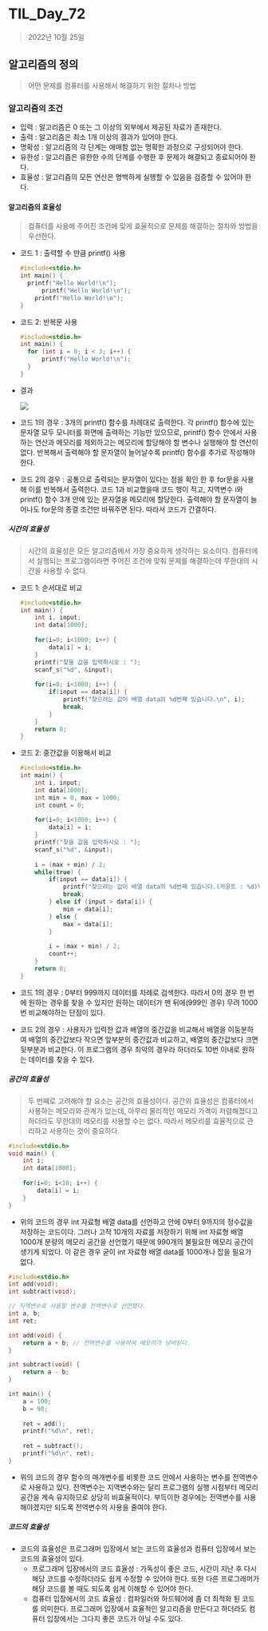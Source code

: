 # TIL_Day_72

> 2022년 10월 25일

## 알고리즘의 정의

> 어떤 문제를 컴퓨터를 사용해서 해결하기 위한 절차나 방법

### 알고리즘의 조건

- 입력 : 알고리즘은 0 또는 그 이상의 외부에서 제공된 자료가 존재한다.
- 출력 : 알고리즘은 최소 1개 이상의 결과가 있어야 한다.
- 명확성 : 알고리즘의 각 단계는 애매함 없는 명확한 과정으로 구성되어야 한다.
- 유한성 : 알고리즘은 유한한 수의 단계를 수행한 후 문제가 해결되고 종료되어야 한다.
- 효율성 : 알고리즘의 모든 연산은 명백하게 실행할 수 있음을 검증할 수 있어야 한다.

#### 알고리즘의 효율성

> 컴퓨터를 사용해 주어진 조건에 맞게 효율적으로 문제를 해결하는 절차와 방법을 우선한다.

- 코드 1 : 출력할 수 만큼 printf() 사용

  ```c
  #include<stdio.h>
  int main() {
  	printf("Hello World!\n");
     	printf("Hello World!\n");
      printf("Hello World!\n");
  }
  ```

- 코드 2: 반복문 사용

  ```c
  #include<stdio.h>
  int main() {
  	for (int i = 0; i < 3; i++) {
  		printf("Hello World!\n");
  	}
  }
  ```

- 결과

  ![](https://img1.daumcdn.net/thumb/R1280x0/?scode=mtistory2&fname=https%3A%2F%2Fblog.kakaocdn.net%2Fdn%2FOR3bk%2FbtqB1cqASFo%2FWK3r39fnYXUv5ohK7Kpq61%2Fimg.png)

- 코드 1의 경우 : 3개의 printf() 함수를 차례대로 출력한다. 각 printf() 함수에 있는 문자열 모두 모니터를 화면에 출력하는 기능만 있으므로, printf() 함수 안에서 사용하는 연산과 메모리를 제외하고는 메모리에 할당해야 할 변수나 실행해야 할 연산이 없다. 반복해서 출력해야 할 문자열이 늘어날수록 printf() 함수를 추가로 작성해야 한다.

- 코드 2의 경우 : 공통으로 출력되는 문자열이 있다는 점을 확인 한 후 for문을 사용해 이를 반복해서 출력한다. 코드 1과 비교했을때 코드 행이 적고, 지역변수 i와 printf() 함수 3개 안에 있는 문자열을 메모리에 할당한다. 출력해야 할 문자열이 늘어나도 for문의 종결 조건만 바꿔주면 된다. 따라서 코드가 간결하다.

##### 시간의 효율성

> 시간의 효율성은 모든 알고리즘에서 가장 중요하게 생각하는 요소이다. 컴퓨터에서 실행되는 프로그램이라면 주어진 조건에 맞춰 문제를 해결하는데 무한대의 시간을 사용할 수 없다.

- 코드 1: 순서대로 비교

  ```c
  #include<stdio.h>
  int main() {
      int i, input;
      int data[1000];
      
      for(i=0; i<1000; i++) {
          data[i] = i;
      }
      printf("찾을 값을 입력하시오 : ");
      scanf_s("%d", &input);
      
      for(i=0; i<1000; i++) {
          if(input == data[i]) {
              printf("찾으려는 값이 배열 data의 %d번째 있습니다.\n", i);
              break;
          }
      }
      return 0;
  }

- 코드 2: 중간값을 이용해서 비교

  ```c
  #include<stdio.h>
  int main() {
      int i, input;
      int data[1000];
      int min = 0, max = 1000;
      int count = 0;
      
      for(i=0; i<1000; i++) {
          data[i] = i;
      }
      printf("찾을 값을 입력하시오 : ");
      scanf_s("%d", &input);
      
      i = (max + min) / 2;
      while(true) {
          if(input == data[i]) {
              printf("찾으려는 값이 배열 data의 %d번째 있습니다.(카운트 : %d)\n", i, count+1);
              break;
          } else if (input > data[i]) {
              min = data[i];
          } else {
              max = data[i];
          }
          
          i = (max + min) / 2;
          count++;
      }
      return 0;
  }
  ```

- 코드 1의 경우 : 0부터 999까지 데이터를 차례로 검색한다. 따라서 0의 경우 한 번에 원하는 경우를 찾을 수 있지만 원하는 데이터가 맨 뒤에(999인 경우) 무려 1000번 비교해야하는 단점이 있다.

- 코드 2의 경우 : 사용자가 입력한 값과 배열의 중간값을 비교해서 배열을 이둥분하여 배열의 중간값보다 작으면 앞부분의 중간값과 비교하고, 배열의 중간값보다 크면 뒷부분과 비교한다. 이 프로그램의 경우 최악의 경우라 하더라도 10번 이내로 원하는 데이터를 찾을 수 있다.

##### 공간의 효율성

> 두 번째로 고려해야 할 요소는 공간의 효율성이다. 공간의 효율성은 컴퓨터에서 사용하는 메모리와 관계가 있는데, 아무리 물리적인 메모리 가격이 저렴해졌다고 하더라도 무한대의 메모리를 사용할 수는 없다. 따라서 메모리를 효율적으로 관리하고 사용하는 것이 중요하다.

```c
#include<stdio.h>
void main() {
    int i;
    int data[1000];
    
    for(i=0; i<10; i++) {
        data[i] = i;
    }
}
```

- 위의 코드의 경우 int 자료형 배열 data를 선언하고 안에 0부터 9까지의 정수값을 저장하는 코드이다. 그러나 고작 10개의 자료를 저장하기 위해 int 자료형 배열 1000개 분량의 메모리 공간을 선언했기 때문에 990개의 불필요한 메모리 공간이 생기게 되었다. 이 같은 경우 굳이 int 자료형 배열 data를 1000개나 잡을 필요가 없다.

```c
#include<stdio.h>
int add(void);
int subtract(void);

// 지역변수로 사용할 변수를 전역변수로 선언했다.
int a, b;
int ret;

int add(void) {
    return a + b; // 전역변수를 사용하여 메모리가 낭비된다.
}

int subtract(void) {
    return a - b;
}

int main() {
    a = 100;
    b = 90;
    
    ret = add();
    printf("%d\n", ret);
    
    ret = subtract();
    printf("%d\n", ret);
}
```

- 위의 코드의 경우 함수의 매개변수를 비롯한 코드 안에서 사용하는 변수를 전역변수로 사용하고 있다. 전역변수는 지역변수와는 달리 프로그램의 실행 시점부터 메모리 공간을 계속 유지하므로 상당히 비효율적이다. 부득이한 경우에는 전역변수를 사용해야겠지만 되도록 전역변수의 사용을 줄여야 한다.

##### 코드의 효율성

- 코드의 효율성은 프로그래머 입장에서 보는 코드의 효율성과 컴퓨터 입장에서 보는 코드의 효율성이 있다.
  - 프로그래머 입장에서의 코드 효율성 : 가독성이 좋은 코드, 시간이 지난 후 다시 해당 코드를 수정하더라도 쉽게 수정할 수 있어야 한다. 또한 다른 프로그래머가 해당 코드를 볼 때도 되도록 쉽게 이해할 수 있어야 한다.
  - 컴퓨터 입장에서의 코드 효율성 : 컴파일러와 하드웨어에 좀 더 최적화 된 코드를 의미한다. 프로그래머 입장에서 효율적인 알고리즘을 만든다고 하더라도 컴퓨터 입장에서는 그다지 좋은 코드가 아닐 수도 있다.